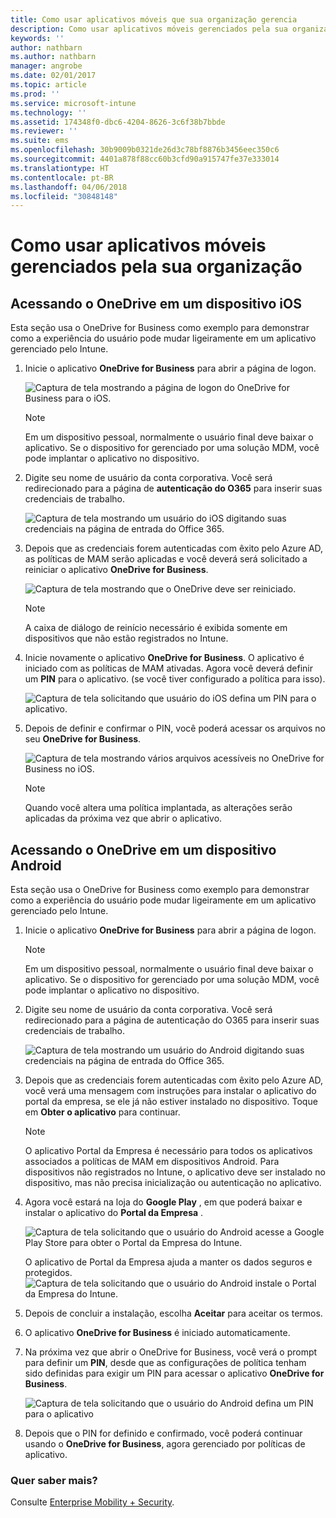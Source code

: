 ```yaml
---
title: Como usar aplicativos móveis que sua organização gerencia
description: Como usar aplicativos móveis gerenciados pela sua organização
keywords: ''
author: nathbarn
ms.author: nathbarn
manager: angrobe
ms.date: 02/01/2017
ms.topic: article
ms.prod: ''
ms.service: microsoft-intune
ms.technology: ''
ms.assetid: 174348f0-dbc6-4204-8626-3c6f38b7bbde
ms.reviewer: ''
ms.suite: ems
ms.openlocfilehash: 30b9009b0321de26d3c78bf8876b3456eec350c6
ms.sourcegitcommit: 4401a878f88cc60b3cfd90a915747fe37e333014
ms.translationtype: HT
ms.contentlocale: pt-BR
ms.lasthandoff: 04/06/2018
ms.locfileid: "30848148"
---
```

# <a name="how-to-use-mobile-apps-managed-by-your-organization"></a>Como usar aplicativos móveis gerenciados pela sua organização

## <a name="accessing-onedrive-on-an-ios-device"></a>Acessando o OneDrive em um dispositivo iOS

Esta seção usa o OneDrive for Business como exemplo para demonstrar como a experiência do usuário pode mudar ligeiramente em um aplicativo gerenciado pelo Intune.

1. Inicie o aplicativo **OneDrive for Business** para abrir a página de logon.

   ![Captura de tela mostrando a página de logon do OneDrive for Business para o iOS.](./media/ft-useMngdApps-1-launchOnedrive.png)
   > [!NOTE]
   > Em um dispositivo pessoal, normalmente o usuário final deve baixar o aplicativo. Se o dispositivo for gerenciado por uma solução MDM, você pode implantar o aplicativo no dispositivo.

2. Digite seu nome de usuário da conta corporativa. Você será redirecionado para a página de **autenticação do O365** para inserir suas credenciais de trabalho.

   ![Captura de tela mostrando um usuário do iOS digitando suas credenciais na página de entrada do Office 365.](./media/ft-useMngdApps-2-enterName.png)
3. Depois que as credenciais forem autenticadas com êxito pelo Azure AD, as políticas de MAM serão aplicadas e você deverá será solicitado a reiniciar o aplicativo **OneDrive for Business**.

   ![Captura de tela mostrando que o OneDrive deve ser reiniciado.](./media/ft-useMngdApps-3-restart.png)
   > [!NOTE]
   > A caixa de diálogo de reinício necessário é exibida somente em dispositivos que não estão registrados no Intune.

4. Inicie novamente o aplicativo **OneDrive for Business**. O aplicativo é iniciado com as políticas de MAM ativadas. Agora você deverá definir um **PIN** para o aplicativo. (se você tiver configurado a política para isso).

   ![Captura de tela solicitando que usuário do iOS defina um PIN para o aplicativo.](./media/ft-useMngdApps-4-enterPIN.png)
5. Depois de definir e confirmar o PIN, você poderá acessar os arquivos no seu **OneDrive for Business**.

   ![Captura de tela mostrando vários arquivos acessíveis no OneDrive for Business no iOS.](./media/ft-useMngdApps-5-accessFiles.png)
   > [!NOTE]
   > Quando você altera uma política implantada, as alterações serão aplicadas da próxima vez que abrir o aplicativo.

## <a name="accessing-onedrive-on-an-android-device"></a>Acessando o OneDrive em um dispositivo Android
Esta seção usa o OneDrive for Business como exemplo para demonstrar como a experiência do usuário pode mudar ligeiramente em um aplicativo gerenciado pelo Intune.
1. Inicie o aplicativo **OneDrive for Business** para abrir a página de logon.
   > [!NOTE]
   > Em um dispositivo pessoal, normalmente o usuário final deve baixar o aplicativo. Se o dispositivo for gerenciado por uma solução MDM, você pode implantar o aplicativo no dispositivo.

2. Digite seu nome de usuário da conta corporativa. Você será redirecionado para a página de autenticação do O365 para inserir suas credenciais de trabalho.

   ![Captura de tela mostrando um usuário do Android digitando suas credenciais na página de entrada do Office 365.](./media/ft-useMngdApps-6-enterCreds.png)
3. Depois que as credenciais forem autenticadas com êxito pelo Azure AD, você verá uma mensagem com instruções para instalar o aplicativo do portal da empresa, se ele já não estiver instalado no dispositivo. Toque em **Obter o aplicativo** para continuar.
   > [!NOTE]
   > O aplicativo Portal da Empresa é necessário para todos os aplicativos associados a políticas de MAM em dispositivos Android. Para dispositivos não registrados no Intune, o aplicativo deve ser instalado no dispositivo, mas não precisa inicialização ou autenticação no aplicativo.

4. Agora você estará na loja do **Google Play** , em que poderá baixar e instalar o aplicativo do **Portal da Empresa** .

   ![Captura de tela solicitando que o usuário do Android acesse a Google Play Store para obter o Portal da Empresa do Intune.](./media/ft-useMngdApps-7-installPortal.png)

   O aplicativo de Portal da Empresa ajuda a manter os dados seguros e protegidos.
   ![Captura de tela solicitando que o usuário do Android instale o Portal da Empresa do Intune.](./media/ft-useMngdApps-8-intunePortal.png)
5. Depois de concluir a instalação, escolha **Aceitar** para aceitar os termos.
6. O aplicativo **OneDrive for Business** é iniciado automaticamente.
7. Na próxima vez que abrir o OneDrive for Business, você verá o prompt para definir um **PIN**, desde que as configurações de política tenham sido definidas para exigir um PIN para acessar o aplicativo **OneDrive for Business**.

   ![Captura de tela solicitando que o usuário do Android defina um PIN para o aplicativo](./media/ft-useMngdApps-9-setNewPIN.png)
8. Depois que o PIN for definido e confirmado, você poderá continuar usando o **OneDrive for Business**, agora gerenciado por políticas de aplicativo.

### <a name="want-to-learn-more"></a>Quer saber mais?
Consulte [Enterprise Mobility + Security](https://www.microsoft.com/en-us/server-cloud/enterprise-mobility/overview.aspx).
